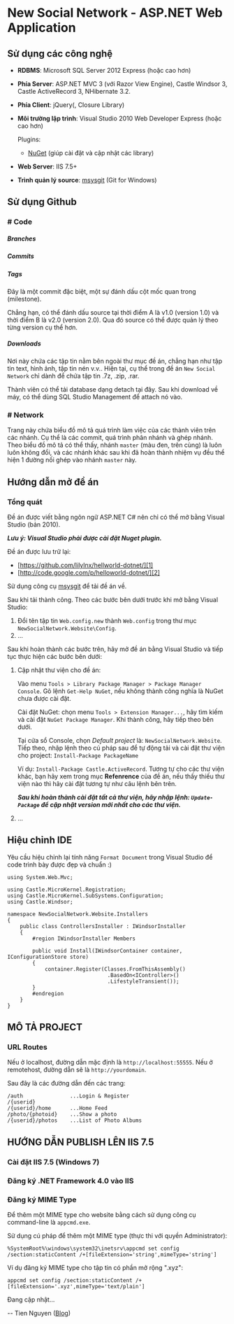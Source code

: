 ﻿New Social Network - ASP.NET Web Application
============================================

Sử dụng các công nghệ
---------------------

* __RDBMS__: Microsoft SQL Server 2012 Express (hoặc cao hơn)

* __Phía Server__: ASP.NET MVC 3 (với Razor View Engine),
  Castle Windsor 3, Castle ActiveRecord 3, NHibernate 3.2.

* __Phía Client__: jQuery(, Closure Library)

* __Môi trường lập trình__: Visual Studio 2010 Web Developer Express (hoặc cao hơn)

    Plugins:

    * [NuGet] \(giúp cài đặt và cập nhật các library\)

* __Web Server__: IIS 7.5+

* __Trình quản lý source__: [msysgit] \(Git for Windows\)


Sử dụng Github
--------------

### # Code

##### Branches

##### Commits

##### Tags

Đây là một commit đặc biệt, một sự đánh dấu cột mốc quan trong (milestone).

Chẳng hạn, có thể đánh dấu source tại thời điểm A là v1.0 (version 1.0)
và thời điểm B là v2.0 (version 2.0). Qua đó source có thể được quản lý
theo từng version cụ thể hơn.

##### Downloads

Nơi này chứa các tập tin nằm bên ngoài thư mục đề án, chẳng hạn như tập tin
text, hình ảnh, tập tin nén v.v..
Hiện tại, cụ thể trong đề án `New Social Network` chỉ dành để chứa tập tin
.7z, .zip, .rar.

Thành viên có thể tải database dạng detach tại đây. Sau khi download về máy,
có thể dùng SQL Studio Management để attach nó vào.

### # Network

Trang này chứa biểu đồ mô tả quá trình làm việc của các thành viên trên các nhánh.
Cụ thể là các commit, quá trình phân nhánh và ghép nhánh.
Theo biểu đồ mô tả có thể thấy, nhánh `master` (màu đen, trên cùng) là luôn luôn
không đổi, và các nhánh khác sau khi đã hoàn thành nhiệm vụ đều thể hiện
1 đường nối ghép vào nhánh `master` này.


Hướng dẫn mở đề án
------------------

### Tổng quát

Đề án được viết bằng ngôn ngữ ASP.NET C# nên chỉ có thể mở bằng Visual Studio (bản 2010).

__*Lưu ý: Visual Studio phải được cài đặt Nuget plugin.*__

Đề án được lưu trữ lại:

  * [https://github.com/lilylnx/hellworld-dotnet/][1]
  * [http://code.google.com/p/helloworld-dotnet/][2]

Sử dụng công cụ [msysgit] để tải đề án về.

Sau khi tải thành công. Theo các bước bên dưới trước khi mở bằng Visual Studio:

1. Đổi tên tập tin `Web.config.new` thành `Web.config` trong thư mục
   `NewSocialNetwork.Website\Config`.
2. ...

Sau khi hoàn thành các bước trên, hãy mở đề án bằng Visual Studio và tiếp tục
thực hiện các bước bên dưới:

1. Cập nhật thư viện cho đề án:

    Vào menu `Tools > Library Package Manager > Package Manager Console`.
    Gõ lệnh `Get-Help NuGet`, nếu không thành công nghĩa là NuGet chưa
    được cài đặt.
    
    Cài đặt NuGet: chọn menu `Tools > Extension Manager...`, hãy tìm kiếm
    và cài đặt `NuGet Package Manager`. Khi thành công, hãy tiếp theo bên dưới.
    
    Tại cửa sổ Console, chọn _Default project_ là: `NewSocialNetwork.Website`.
    Tiếp theo, nhập lệnh theo cú pháp sau để tự động tải và cài đặt thư viện
    cho project: `Install-Package PackageName`
    
    Ví dụ: `Install-Package Castle.ActiveRecord`.
    Tương tự cho các thư viện khác, bạn hãy xem trong mục __Refenrence__
    của đề án, nếu thấy thiếu thư viện nào thì hãy cài đặt tương tự như
    câu lệnh bên trên.
    
    __*Sau khi hoàn thành cài đặt tất cả thư viện, hãy nhập lệnh:
    `Update-Package` để cập nhật version mới nhất cho các thư viện.*__

2. ...


Hiệu chỉnh IDE
--------------

Yêu cầu hiệu chỉnh lại tính năng `Format Document` trong Visual Studio
để code trình bày được đẹp và chuẩn :)

    using System.Web.Mvc;

    using Castle.MicroKernel.Registration;
    using Castle.MicroKernel.SubSystems.Configuration;
    using Castle.Windsor;

    namespace NewSocialNetwork.Website.Installers
    {
        public class ControllersInstaller : IWindsorInstaller
        {
            #region IWindsorInstaller Members

            public void Install(IWindsorContainer container, IConfigurationStore store)
            {
                container.Register(Classes.FromThisAssembly()
                                    .BasedOn<IController>()
                                    .LifestyleTransient());
            }
            #endregion
        }
    }


MÔ TẢ PROJECT
-------------

### URL Routes

Nếu ở localhost, đường dẫn mặc định là `http://localhost:55555`.
Nếu ở remotehost, đường dẫn sẽ là `http://yourdomain`.

Sau đây là các đường dẫn đến các trang:

    /auth               ...Login & Register
    /{userid}         
    /{userid}/home      ...Home Feed
    /photo/{photoid}    ...Show a photo
    /{userid}/photos    ...List of Photo Albums


HƯỚNG DẪN PUBLISH LÊN IIS 7.5
-----------------------------

### Cài đặt IIS 7.5 (Windows 7)

### Đăng ký .NET Framework 4.0 vào IIS

### Đăng ký MIME Type

Để thêm một MIME type cho website bằng cách sử dụng công cụ command-line là `appcmd.exe`.

Sử dụng cú pháp để thêm một MIME type (thực thi với quyền Administrator):

`%SystemRoot%\windows\system32\inetsrv\appcmd set config /section:staticContent /+[fileExtension='string',mimeType='string']`

Ví dụ đăng ký MIME type cho tập tin có phần mở rộng ".xyz":

`appcmd set config /section:staticContent /+[fileExtension='.xyz',mimeType='text/plain']`

Đang cập nhật...


--
Tien Nguyen ([Blog][tiennguyen-blog])


[1]: https://github.com/lilylnx/hellworld-dotnet/ "'helloworld-dotnet' trên Github"
[2]: http://code.google.com/p/helloworld-dotnet/ "'helloworld-dotnet' trên Google Code"
[msysgit]: http://code.google.com/p/msysgit/
[NuGet]: http://nuget.org
[tiennguyen-blog]: http://lilylnx.wordpress.com/ "Tien Nguyen - The Long Road"